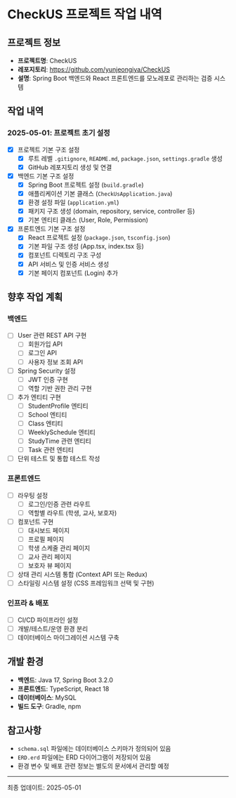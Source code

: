 # CheckUS 프로젝트 작업 내역

## 프로젝트 정보
- **프로젝트명**: CheckUS
- **레포지토리**: https://github.com/yunjeongiya/CheckUS
- **설명**: Spring Boot 백엔드와 React 프론트엔드를 모노레포로 관리하는 검증 시스템

## 작업 내역

### 2025-05-01: 프로젝트 초기 설정
- [x] 프로젝트 기본 구조 설정
  - [x] 루트 레벨 `.gitignore`, `README.md`, `package.json`, `settings.gradle` 생성
  - [x] GitHub 레포지토리 생성 및 연결
- [x] 백엔드 기본 구조 설정
  - [x] Spring Boot 프로젝트 설정 (`build.gradle`)
  - [x] 애플리케이션 기본 클래스 (`CheckUsApplication.java`)
  - [x] 환경 설정 파일 (`application.yml`)
  - [x] 패키지 구조 생성 (domain, repository, service, controller 등)
  - [x] 기본 엔티티 클래스 (User, Role, Permission)
- [x] 프론트엔드 기본 구조 설정
  - [x] React 프로젝트 설정 (`package.json`, `tsconfig.json`)
  - [x] 기본 파일 구조 생성 (App.tsx, index.tsx 등)
  - [x] 컴포넌트 디렉토리 구조 구성
  - [x] API 서비스 및 인증 서비스 생성
  - [x] 기본 페이지 컴포넌트 (Login) 추가

## 향후 작업 계획

### 백엔드
- [ ] User 관련 REST API 구현
  - [ ] 회원가입 API
  - [ ] 로그인 API
  - [ ] 사용자 정보 조회 API
- [ ] Spring Security 설정
  - [ ] JWT 인증 구현
  - [ ] 역할 기반 권한 관리 구현
- [ ] 추가 엔티티 구현
  - [ ] StudentProfile 엔티티
  - [ ] School 엔티티
  - [ ] Class 엔티티
  - [ ] WeeklySchedule 엔티티
  - [ ] StudyTime 관련 엔티티
  - [ ] Task 관련 엔티티
- [ ] 단위 테스트 및 통합 테스트 작성

### 프론트엔드
- [ ] 라우팅 설정
  - [ ] 로그인/인증 관련 라우트
  - [ ] 역할별 라우트 (학생, 교사, 보호자)
- [ ] 컴포넌트 구현
  - [ ] 대시보드 페이지
  - [ ] 프로필 페이지
  - [ ] 학생 스케줄 관리 페이지
  - [ ] 교사 관리 페이지
  - [ ] 보호자 뷰 페이지
- [ ] 상태 관리 시스템 통합 (Context API 또는 Redux)
- [ ] 스타일링 시스템 설정 (CSS 프레임워크 선택 및 구현)

### 인프라 & 배포
- [ ] CI/CD 파이프라인 설정
- [ ] 개발/테스트/운영 환경 분리
- [ ] 데이터베이스 마이그레이션 시스템 구축

## 개발 환경
- **백엔드**: Java 17, Spring Boot 3.2.0
- **프론트엔드**: TypeScript, React 18
- **데이터베이스**: MySQL
- **빌드 도구**: Gradle, npm

## 참고사항
- `schema.sql` 파일에는 데이터베이스 스키마가 정의되어 있음
- `ERD.erd` 파일에는 ERD 다이어그램이 저장되어 있음
- 환경 변수 및 배포 관련 정보는 별도의 문서에서 관리할 예정

---

최종 업데이트: 2025-05-01